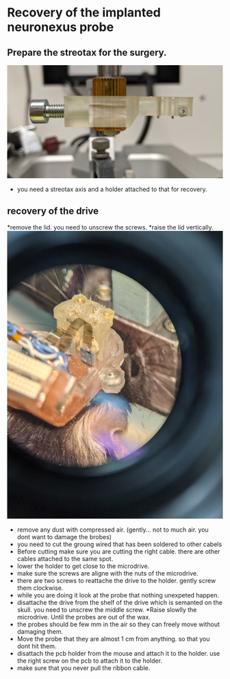 # Recovery of the implanted neuronexus probe

## Prepare the streotax for the surgery. 
![](figures/PXL_20210206_130623489.jpg)
* you need a streotax axis and a holder attached to that for recovery. 
## recovery of the drive 
*remove the lid. you need to unscrew the screws. 
*raise the lid vertically.
![](figures/remove-the-lid.jpg)
* remove any dust with compressed air. (gently... not to much air. you dont want to damage the brobes)
* you need to cut the groung wired that has been soldered to other cabels
* Before cutting make sure you are cutting the right cable. there are other cables attached to the same spot.
* lower the holder to get close to the microdrive.
* make sure the screws are aligne with the nuts of the microdrive. 
* there are two screws to reattache the drive to the holder. gently screw them clockwise. 
* while you are doing it look at the probe that nothing unexpeted happen. 
* disattache the drive from the shelf of the drive which is semanted on the skull. you need to unscrew the middle screw. 
*Raise slowlly the microdrive. Until the probes are out of the wax. 
* the probes should be few mm in the air so they can freely move without damaging them.
* Move the probe that they are almost 1 cm from anything. so that you dont hit them. 
* disattach the pcb holder from the mouse and attach it to the holder. use the right screw on the pcb to attach it to the holder. 
* make sure that you never pull the ribbon cable. 




